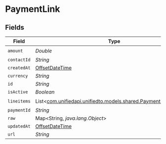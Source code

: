 # PaymentLink


## Fields

| Field                                                                                                          | Type                                                                                                           | Required                                                                                                       | Description                                                                                                    |
| -------------------------------------------------------------------------------------------------------------- | -------------------------------------------------------------------------------------------------------------- | -------------------------------------------------------------------------------------------------------------- | -------------------------------------------------------------------------------------------------------------- |
| `amount`                                                                                                       | *Double*                                                                                                       | :heavy_check_mark:                                                                                             | N/A                                                                                                            |
| `contactId`                                                                                                    | *String*                                                                                                       | :heavy_minus_sign:                                                                                             | N/A                                                                                                            |
| `createdAt`                                                                                                    | [OffsetDateTime](https://docs.oracle.com/javase/8/docs/api/java/time/OffsetDateTime.html)                      | :heavy_minus_sign:                                                                                             | N/A                                                                                                            |
| `currency`                                                                                                     | *String*                                                                                                       | :heavy_minus_sign:                                                                                             | N/A                                                                                                            |
| `id`                                                                                                           | *String*                                                                                                       | :heavy_minus_sign:                                                                                             | N/A                                                                                                            |
| `isActive`                                                                                                     | *Boolean*                                                                                                      | :heavy_minus_sign:                                                                                             | N/A                                                                                                            |
| `lineitems`                                                                                                    | List<[com.unifiedapi.unifiedto.models.shared.PaymentLinkLineitem](../../models/shared/PaymentLinkLineitem.md)> | :heavy_check_mark:                                                                                             | N/A                                                                                                            |
| `paymentId`                                                                                                    | *String*                                                                                                       | :heavy_minus_sign:                                                                                             | N/A                                                                                                            |
| `raw`                                                                                                          | Map<String, *java.lang.Object*>                                                                                | :heavy_minus_sign:                                                                                             | N/A                                                                                                            |
| `updatedAt`                                                                                                    | [OffsetDateTime](https://docs.oracle.com/javase/8/docs/api/java/time/OffsetDateTime.html)                      | :heavy_minus_sign:                                                                                             | N/A                                                                                                            |
| `url`                                                                                                          | *String*                                                                                                       | :heavy_minus_sign:                                                                                             | N/A                                                                                                            |